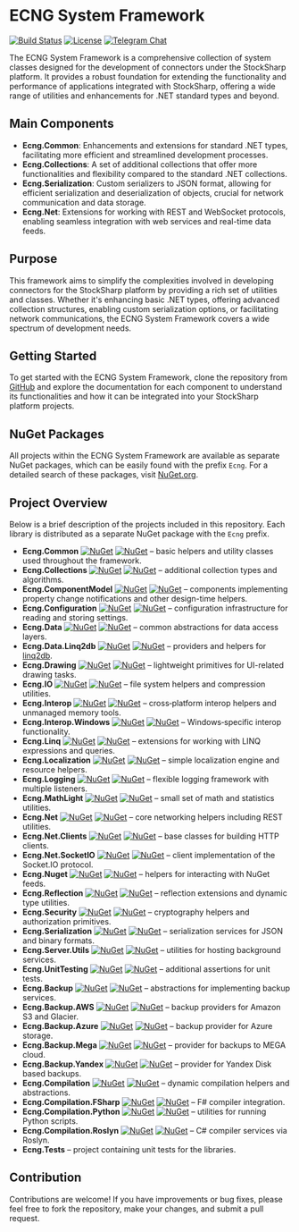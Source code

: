 # ECNG System Framework

[![Build Status](https://github.com/stocksharp/ecng/actions/workflows/dotnet.yml/badge.svg)](https://github.com/stocksharp/ecng/actions/workflows/dotnet.yml)
[![License](https://img.shields.io/badge/License-MIT-blue.svg)](https://github.com/stocksharp/ecng/blob/master/LICENSE)
[![Telegram Chat](https://img.shields.io/badge/Telegram-Chat-blue?logo=telegram)](https://t.me/stocksharpchat)

The ECNG System Framework is a comprehensive collection of system classes designed for the development of connectors under the StockSharp platform. It provides a robust foundation for extending the functionality and performance of applications integrated with StockSharp, offering a wide range of utilities and enhancements for .NET standard types and beyond.

## Main Components

- **Ecng.Common**: Enhancements and extensions for standard .NET types, facilitating more efficient and streamlined development processes.
- **Ecng.Collections**: A set of additional collections that offer more functionalities and flexibility compared to the standard .NET collections.
- **Ecng.Serialization**: Custom serializers to JSON format, allowing for efficient serialization and deserialization of objects, crucial for network communication and data storage.
- **Ecng.Net**: Extensions for working with REST and WebSocket protocols, enabling seamless integration with web services and real-time data feeds.

## Purpose

This framework aims to simplify the complexities involved in developing connectors for the StockSharp platform by providing a rich set of utilities and classes. Whether it's enhancing basic .NET types, offering advanced collection structures, enabling custom serialization options, or facilitating network communications, the ECNG System Framework covers a wide spectrum of development needs.

## Getting Started

To get started with the ECNG System Framework, clone the repository from [GitHub](https://github.com/stocksharp/ecng) and explore the documentation for each component to understand its functionalities and how it can be integrated into your StockSharp platform projects.

## NuGet Packages

All projects within the ECNG System Framework are available as separate NuGet packages, which can be easily found with the prefix `Ecng`. For a detailed search of these packages, visit [NuGet.org](https://www.nuget.org/packages/?q=ecng).

## Project Overview

Below is a brief description of the projects included in this repository. Each
library is distributed as a separate NuGet package with the `Ecng` prefix.

- **Ecng.Common** [![NuGet](https://img.shields.io/nuget/v/Ecng.Common.svg)](https://www.nuget.org/packages/Ecng.Common) [![NuGet](https://img.shields.io/nuget/dt/Ecng.Common.svg)](https://www.nuget.org/packages/Ecng.Common) – basic helpers and utility classes used throughout the framework.
- **Ecng.Collections** [![NuGet](https://img.shields.io/nuget/v/Ecng.Collections.svg)](https://www.nuget.org/packages/Ecng.Collections) [![NuGet](https://img.shields.io/nuget/dt/Ecng.Collections.svg)](https://www.nuget.org/packages/Ecng.Collections) – additional collection types and algorithms.
- **Ecng.ComponentModel** [![NuGet](https://img.shields.io/nuget/v/Ecng.ComponentModel.svg)](https://www.nuget.org/packages/Ecng.ComponentModel) [![NuGet](https://img.shields.io/nuget/dt/Ecng.ComponentModel.svg)](https://www.nuget.org/packages/Ecng.ComponentModel) – components implementing property change notifications and other design-time helpers.
- **Ecng.Configuration** [![NuGet](https://img.shields.io/nuget/v/Ecng.Configuration.svg)](https://www.nuget.org/packages/Ecng.Configuration) [![NuGet](https://img.shields.io/nuget/dt/Ecng.Configuration.svg)](https://www.nuget.org/packages/Ecng.Configuration) – configuration infrastructure for reading and storing settings.
- **Ecng.Data** [![NuGet](https://img.shields.io/nuget/v/Ecng.Data.svg)](https://www.nuget.org/packages/Ecng.Data) [![NuGet](https://img.shields.io/nuget/dt/Ecng.Data.svg)](https://www.nuget.org/packages/Ecng.Data) – common abstractions for data access layers.
- **Ecng.Data.Linq2db** [![NuGet](https://img.shields.io/nuget/v/Ecng.Data.Linq2db.svg)](https://www.nuget.org/packages/Ecng.Data.Linq2db) [![NuGet](https://img.shields.io/nuget/dt/Ecng.Data.Linq2db.svg)](https://www.nuget.org/packages/Ecng.Data.Linq2db) – providers and helpers for [linq2db](https://github.com/linq2db/linq2db).
- **Ecng.Drawing** [![NuGet](https://img.shields.io/nuget/v/Ecng.Drawing.svg)](https://www.nuget.org/packages/Ecng.Drawing) [![NuGet](https://img.shields.io/nuget/dt/Ecng.Drawing.svg)](https://www.nuget.org/packages/Ecng.Drawing) – lightweight primitives for UI-related drawing tasks.
- **Ecng.IO** [![NuGet](https://img.shields.io/nuget/v/Ecng.IO.svg)](https://www.nuget.org/packages/Ecng.IO) [![NuGet](https://img.shields.io/nuget/dt/Ecng.IO.svg)](https://www.nuget.org/packages/Ecng.IO) – file system helpers and compression utilities.
- **Ecng.Interop** [![NuGet](https://img.shields.io/nuget/v/Ecng.Interop.svg)](https://www.nuget.org/packages/Ecng.Interop) [![NuGet](https://img.shields.io/nuget/dt/Ecng.Interop.svg)](https://www.nuget.org/packages/Ecng.Interop) – cross‑platform interop helpers and unmanaged memory tools.
- **Ecng.Interop.Windows** [![NuGet](https://img.shields.io/nuget/v/Ecng.Interop.Windows.svg)](https://www.nuget.org/packages/Ecng.Interop.Windows) [![NuGet](https://img.shields.io/nuget/dt/Ecng.Interop.Windows.svg)](https://www.nuget.org/packages/Ecng.Interop.Windows) – Windows‑specific interop functionality.
- **Ecng.Linq** [![NuGet](https://img.shields.io/nuget/v/Ecng.Linq.svg)](https://www.nuget.org/packages/Ecng.Linq) [![NuGet](https://img.shields.io/nuget/dt/Ecng.Linq.svg)](https://www.nuget.org/packages/Ecng.Linq) – extensions for working with LINQ expressions and queries.
- **Ecng.Localization** [![NuGet](https://img.shields.io/nuget/v/Ecng.Localization.svg)](https://www.nuget.org/packages/Ecng.Localization) [![NuGet](https://img.shields.io/nuget/dt/Ecng.Localization.svg)](https://www.nuget.org/packages/Ecng.Localization) – simple localization engine and resource helpers.
- **Ecng.Logging** [![NuGet](https://img.shields.io/nuget/v/Ecng.Logging.svg)](https://www.nuget.org/packages/Ecng.Logging) [![NuGet](https://img.shields.io/nuget/dt/Ecng.Logging.svg)](https://www.nuget.org/packages/Ecng.Logging) – flexible logging framework with multiple listeners.
- **Ecng.MathLight** [![NuGet](https://img.shields.io/nuget/v/Ecng.MathLight.svg)](https://www.nuget.org/packages/Ecng.MathLight) [![NuGet](https://img.shields.io/nuget/dt/Ecng.MathLight.svg)](https://www.nuget.org/packages/Ecng.MathLight) – small set of math and statistics utilities.
- **Ecng.Net** [![NuGet](https://img.shields.io/nuget/v/Ecng.Net.svg)](https://www.nuget.org/packages/Ecng.Net) [![NuGet](https://img.shields.io/nuget/dt/Ecng.Net.svg)](https://www.nuget.org/packages/Ecng.Net) – core networking helpers including REST utilities.
- **Ecng.Net.Clients** [![NuGet](https://img.shields.io/nuget/v/Ecng.Net.Clients.svg)](https://www.nuget.org/packages/Ecng.Net.Clients) [![NuGet](https://img.shields.io/nuget/dt/Ecng.Net.Clients.svg)](https://www.nuget.org/packages/Ecng.Net.Clients) – base classes for building HTTP clients.
- **Ecng.Net.SocketIO** [![NuGet](https://img.shields.io/nuget/v/Ecng.Net.SocketIO.svg)](https://www.nuget.org/packages/Ecng.Net.SocketIO) [![NuGet](https://img.shields.io/nuget/dt/Ecng.Net.SocketIO.svg)](https://www.nuget.org/packages/Ecng.Net.SocketIO) – client implementation of the Socket.IO protocol.
- **Ecng.Nuget** [![NuGet](https://img.shields.io/nuget/v/Ecng.Nuget.svg)](https://www.nuget.org/packages/Ecng.Nuget) [![NuGet](https://img.shields.io/nuget/dt/Ecng.Nuget.svg)](https://www.nuget.org/packages/Ecng.Nuget) – helpers for interacting with NuGet feeds.
- **Ecng.Reflection** [![NuGet](https://img.shields.io/nuget/v/Ecng.Reflection.svg)](https://www.nuget.org/packages/Ecng.Reflection) [![NuGet](https://img.shields.io/nuget/dt/Ecng.Reflection.svg)](https://www.nuget.org/packages/Ecng.Reflection) – reflection extensions and dynamic type utilities.
- **Ecng.Security** [![NuGet](https://img.shields.io/nuget/v/Ecng.Security.svg)](https://www.nuget.org/packages/Ecng.Security) [![NuGet](https://img.shields.io/nuget/dt/Ecng.Security.svg)](https://www.nuget.org/packages/Ecng.Security) – cryptography helpers and authorization primitives.
- **Ecng.Serialization** [![NuGet](https://img.shields.io/nuget/v/Ecng.Serialization.svg)](https://www.nuget.org/packages/Ecng.Serialization) [![NuGet](https://img.shields.io/nuget/dt/Ecng.Serialization.svg)](https://www.nuget.org/packages/Ecng.Serialization) – serialization services for JSON and binary formats.
- **Ecng.Server.Utils** [![NuGet](https://img.shields.io/nuget/v/Ecng.Server.Utils.svg)](https://www.nuget.org/packages/Ecng.Server.Utils) [![NuGet](https://img.shields.io/nuget/dt/Ecng.Server.Utils.svg)](https://www.nuget.org/packages/Ecng.Server.Utils) – utilities for hosting background services.
- **Ecng.UnitTesting** [![NuGet](https://img.shields.io/nuget/v/Ecng.UnitTesting.svg)](https://www.nuget.org/packages/Ecng.UnitTesting) [![NuGet](https://img.shields.io/nuget/dt/Ecng.UnitTesting.svg)](https://www.nuget.org/packages/Ecng.UnitTesting) – additional assertions for unit tests.
- **Ecng.Backup** [![NuGet](https://img.shields.io/nuget/v/Ecng.Backup.svg)](https://www.nuget.org/packages/Ecng.Backup) [![NuGet](https://img.shields.io/nuget/dt/Ecng.Backup.svg)](https://www.nuget.org/packages/Ecng.Backup) – abstractions for implementing backup services.
- **Ecng.Backup.AWS** [![NuGet](https://img.shields.io/nuget/v/Ecng.Backup.AWS.svg)](https://www.nuget.org/packages/Ecng.Backup.AWS) [![NuGet](https://img.shields.io/nuget/dt/Ecng.Backup.AWS.svg)](https://www.nuget.org/packages/Ecng.Backup.AWS) – backup providers for Amazon S3 and Glacier.
- **Ecng.Backup.Azure** [![NuGet](https://img.shields.io/nuget/v/Ecng.Backup.Azure.svg)](https://www.nuget.org/packages/Ecng.Backup.Azure) [![NuGet](https://img.shields.io/nuget/dt/Ecng.Backup.Azure.svg)](https://www.nuget.org/packages/Ecng.Backup.Azure) – backup provider for Azure storage.
- **Ecng.Backup.Mega** [![NuGet](https://img.shields.io/nuget/v/Ecng.Backup.Mega.svg)](https://www.nuget.org/packages/Ecng.Backup.Mega) [![NuGet](https://img.shields.io/nuget/dt/Ecng.Backup.Mega.svg)](https://www.nuget.org/packages/Ecng.Backup.Mega) – provider for backups to MEGA cloud.
- **Ecng.Backup.Yandex** [![NuGet](https://img.shields.io/nuget/v/Ecng.Backup.Yandex.svg)](https://www.nuget.org/packages/Ecng.Backup.Yandex) [![NuGet](https://img.shields.io/nuget/dt/Ecng.Backup.Yandex.svg)](https://www.nuget.org/packages/Ecng.Backup.Yandex) – provider for Yandex Disk based backups.
- **Ecng.Compilation** [![NuGet](https://img.shields.io/nuget/v/Ecng.Compilation.svg)](https://www.nuget.org/packages/Ecng.Compilation) [![NuGet](https://img.shields.io/nuget/dt/Ecng.Compilation.svg)](https://www.nuget.org/packages/Ecng.Compilation) – dynamic compilation helpers and abstractions.
- **Ecng.Compilation.FSharp** [![NuGet](https://img.shields.io/nuget/v/Ecng.Compilation.FSharp.svg)](https://www.nuget.org/packages/Ecng.Compilation.FSharp) [![NuGet](https://img.shields.io/nuget/dt/Ecng.Compilation.FSharp.svg)](https://www.nuget.org/packages/Ecng.Compilation.FSharp) – F# compiler integration.
- **Ecng.Compilation.Python** [![NuGet](https://img.shields.io/nuget/v/Ecng.Compilation.Python.svg)](https://www.nuget.org/packages/Ecng.Compilation.Python) [![NuGet](https://img.shields.io/nuget/dt/Ecng.Compilation.Python.svg)](https://www.nuget.org/packages/Ecng.Compilation.Python) – utilities for running Python scripts.
- **Ecng.Compilation.Roslyn** [![NuGet](https://img.shields.io/nuget/v/Ecng.Compilation.Roslyn.svg)](https://www.nuget.org/packages/Ecng.Compilation.Roslyn) [![NuGet](https://img.shields.io/nuget/dt/Ecng.Compilation.Roslyn.svg)](https://www.nuget.org/packages/Ecng.Compilation.Roslyn) – C# compiler services via Roslyn.
- **Ecng.Tests** – project containing unit tests for the libraries.

## Contribution

Contributions are welcome! If you have improvements or bug fixes, please feel free to fork the repository, make your changes, and submit a pull request.


